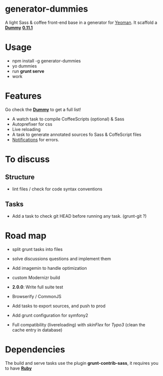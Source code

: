 # generator-dummies

A light Sass &amp; coffee front-end base in a generator for [Yeoman](http://yeoman.io).
It scaffold a **[Dummy](https://github.com/Inouit/dummy)** **[0.11.1](https://github.com/Inouit/dummy/tree/0.11.1)**

# Usage

- npm install -g generator-dummies
- yo dummies
- run **grunt serve**
- work


# Features

Go check the **[Dummy](https://github.com/Inouit/dummy)** to get a full list!


- A watch task to compile CoffeeScripts (optional) & Sass
- Autoprefixer for css
- Live reloading
- A task to generate annotated sources fo Sass & CoffeScript files
- [Notifications](https://github.com/dylang/grunt-notify#grunt-notify-) for errors.


# To discuss

## Structure

- lint files / check for code syntax conventions

## Tasks

- Add a task to check git HEAD before running any task. (grunt-git ?)


# Road map

- split grunt tasks into files
- solve discussions questions and implement them
- Add imagemin to handle optimization
- custom Modernizr build


- **2.0.0**: Write full suite test

- Browserify / CommonJS
- Add tasks to export sources, and push to prod
- Add grunt configuration for symfony2
- Full compatibility (livereloading) with *skinFlex* for *Typo3* (clean the cache entry in database)

# Dependencies

The build and serve tasks use the plugin **grunt-contrib-sass**, it requires you to have **[Ruby](https://www.ruby-lang.org/)**

